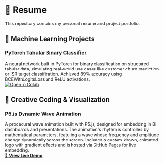 # 📝 Resume

This repository contains my personal resume and project portfolio.

## 🧠 Machine Learning Projects

### [PyTorch Tabular Binary Classifier](https://github.com/jajo9147/pytorch-tabular-binary-classifier)
A neural network built in PyTorch for binary classification on structured tabular data, simulating real-world use cases like customer churn prediction or ISR target classification. Achieved 89% accuracy using BCEWithLogitsLoss and ReLU activations.  
[![Open In Colab](https://colab.research.google.com/assets/colab-badge.svg)](https://colab.research.google.com/github/jajo9147/pytorch-tabular-binary-classifier/blob/main/PyTorch_Churn_Classifier.ipynb)

## 🎨 Creative Coding & Visualization

### [P5.js Dynamic Wave Animation](https://github.com/jaju0947/dynamic-black-line-animation)
A procedural wave animation built with P5.js, designed for embedding in BI dashboards and presentations. The animation's rhythm is controlled by mathematical parameters, featuring a wave whose frequency and amplitude change dynamically across the screen. Includes a custom-drawn, animated logo with gradient effects and is hosted via GitHub Pages for live embedding.
<br>
**[🚀 View Live Demo](https://jajo9147.github.io/dynamic-black-line-animation/)**
